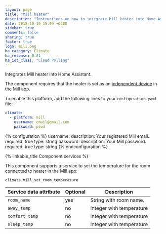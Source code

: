 ```yaml
---
layout: page
title: "Mill heater"
description: "Instructions on how to integrate Mill heater into Home Assistant."
date: 2018-10-10 15:00 +0200
sidebar: true
comments: false
sharing: true
footer: true
logo: mill.png
ha_category: Climate
ha_release: 0.81
ha_iot_class: "Cloud Polling"
---
```


Integrates Mill heater into Home Assistant.

The component requires that the heater is set as an [independent device](https://millheat.zendesk.com/hc/en-us/articles/115001123491-What-is-an-Independent-device-) in the Mill app.


To enable this platform, add the following lines to your `configuration.yaml` file:

```yaml
climate:
  - platform: mill
    username: email@gmail.com
    password: pswd
```

{% configuration %}
username:
  description: Your registered Mill email.
  required: true
  type: string
password:
  description: Your Mill password.
  required: true
  type: string 
{% endconfiguration %}


{% linkable_title Component services %}

This component supports a service to set the temperature for the room connected to heater in the Mill app:

`climate.mill_set_room_temperature`



| Service data attribute | Optional | Description |
| ---------------------- | -------- | ----------- |
| `room_name` | yes | String with room name.
| `away_temp` | no | Integer with temperature
| `comfort_temp` | no | Integer with temperature
| `sleep_temp` | no | Integer with temperature


